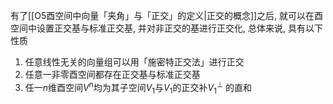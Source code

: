 有了[[O5酉空间中向量「夹角」与「正交」的定义|正交的概念]]之后, 就可以在酉空间中设置正交基与标准正交基, 并对非正交的基进行正交化, 总体来说, 具有以下性质

1. 任意线性无关的向量组可以用「施密特正交法」进行正交
2. 任意一非零酉空间都存在正交基与标准正交基
3. 任一$n$维酉空间$V^n$均为其子空间$V_1$与$V_1$的正交补$V_1^\perp$ 的直和